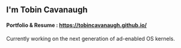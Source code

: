 ## I'm Tobin Cavanaugh
#### Portfolio & Resume : https://tobincavanaugh.github.io/

Currently working on the next generation of ad-enabled OS kernels.

<!-- Pushing forward biocomputing by reusing roadkill ♻. -->
